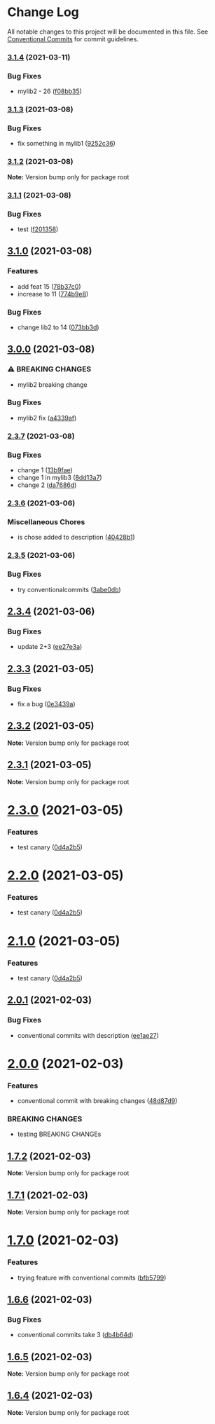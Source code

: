 # Change Log

All notable changes to this project will be documented in this file.
See [Conventional Commits](https://conventionalcommits.org) for commit guidelines.

### [3.1.4](https://github.com/izikl/test-lerna/compare/v3.1.3...v3.1.4) (2021-03-11)


### Bug Fixes

* mylib2 - 26 ([f08bb35](https://github.com/izikl/test-lerna/commit/f08bb357cd3a8ea1e672506f9932fdfe2ef7fe87))



### [3.1.3](https://github.com/izikl/test-lerna/compare/v3.1.2...v3.1.3) (2021-03-08)


### Bug Fixes

* fix something in mylib1 ([9252c36](https://github.com/izikl/test-lerna/commit/9252c3648a62b21e9eefe625e9c458b80342400a))



### [3.1.2](https://github.com/izikl/test-lerna/compare/v3.1.1...v3.1.2) (2021-03-08)

**Note:** Version bump only for package root





### [3.1.1](https://github.com/izikl/test-lerna/compare/v3.1.0...v3.1.1) (2021-03-08)


### Bug Fixes

* test ([f201358](https://github.com/izikl/test-lerna/commit/f201358e73e8a4c6836cd52c388e188d6549bf44))



## [3.1.0](https://github.com/izikl/test-lerna/compare/v3.0.0...v3.1.0) (2021-03-08)


### Features

* add feat 15 ([78b37c0](https://github.com/izikl/test-lerna/commit/78b37c08aa398ccd160c40b815f2d54c07cc2415))
* increase to 11 ([774b9e8](https://github.com/izikl/test-lerna/commit/774b9e80738dcde76dc1c1836a9c01d11528a238))


### Bug Fixes

* change lib2 to 14 ([073bb3d](https://github.com/izikl/test-lerna/commit/073bb3da878973ea43576cbf8a6a6878461950d2))



## [3.0.0](https://github.com/izikl/test-lerna/compare/v2.3.7...v3.0.0) (2021-03-08)


### ⚠ BREAKING CHANGES

* mylib2 breaking change

### Bug Fixes

* mylib2 fix ([a4339af](https://github.com/izikl/test-lerna/commit/a4339af0b292473055c6fe485960785ebad33f81))



### [2.3.7](https://github.com/izikl/test-lerna/compare/v2.3.6...v2.3.7) (2021-03-08)


### Bug Fixes

* change 1 ([13b9fae](https://github.com/izikl/test-lerna/commit/13b9fae6267ce2681be29d586691f0e48af8c01b))
* change 1 in mylib3 ([8dd13a7](https://github.com/izikl/test-lerna/commit/8dd13a79e874e6f5a697ff9ebf02109a5f31fde9))
* change 2 ([da7686d](https://github.com/izikl/test-lerna/commit/da7686d55cee7a5471ea708c31a1c46f8416675f))



### [2.3.6](https://github.com/izikl/test-lerna/compare/v2.3.5...v2.3.6) (2021-03-06)


### Miscellaneous Chores

* is chose added to description ([40428b1](https://github.com/izikl/test-lerna/commit/40428b101eb1a176d9a46a06c485d7f5a74d5f59))



### [2.3.5](https://github.com/izikl/test-lerna/compare/v2.3.4...v2.3.5) (2021-03-06)


### Bug Fixes

* try conventionalcommits ([3abe0db](https://github.com/izikl/test-lerna/commit/3abe0db13c0522697d94d473af0b42a3260cb323))



## [2.3.4](https://github.com/izikl/test-lerna/compare/v2.3.3...v2.3.4) (2021-03-06)


### Bug Fixes

* update 2+3 ([ee27e3a](https://github.com/izikl/test-lerna/commit/ee27e3aa0722068cf843893ec948c07680d351df))





## [2.3.3](https://github.com/izikl/test-lerna/compare/v2.3.2...v2.3.3) (2021-03-05)


### Bug Fixes

* fix a bug ([0e3439a](https://github.com/izikl/test-lerna/commit/0e3439ad4c8d905aa62356efe383f46735ef3bf5))





## [2.3.2](https://github.com/izikl/test-lerna/compare/v2.3.1...v2.3.2) (2021-03-05)

**Note:** Version bump only for package root





## [2.3.1](https://github.com/izikl/test-lerna/compare/v2.3.0...v2.3.1) (2021-03-05)

**Note:** Version bump only for package root





# [2.3.0](https://github.com/izikl/test-lerna/compare/v2.0.1...v2.3.0) (2021-03-05)


### Features

* test canary ([0d4a2b5](https://github.com/izikl/test-lerna/commit/0d4a2b5c00e571beff50cf2e0bb7e9ec454e5b90))






# [2.2.0](https://github.com/izikl/test-lerna/compare/v2.0.1...v2.2.0) (2021-03-05)


### Features

* test canary ([0d4a2b5](https://github.com/izikl/test-lerna/commit/0d4a2b5c00e571beff50cf2e0bb7e9ec454e5b90))





# [2.1.0](https://github.com/izikl/test-lerna/compare/v2.0.1...v2.1.0) (2021-03-05)


### Features

* test canary ([0d4a2b5](https://github.com/izikl/test-lerna/commit/0d4a2b5c00e571beff50cf2e0bb7e9ec454e5b90))





## [2.0.1](https://github.com/izikl/test-lerna/compare/v2.0.0...v2.0.1) (2021-02-03)


### Bug Fixes

* conventional commits with description ([ee1ae27](https://github.com/izikl/test-lerna/commit/ee1ae27fd58c211464f66b28aa01cff2607ed50a))





# [2.0.0](https://github.com/izikl/test-lerna/compare/v1.7.2...v2.0.0) (2021-02-03)


### Features

* conventional commit with breaking changes ([48d87d9](https://github.com/izikl/test-lerna/commit/48d87d9d4b8b79a956ca951ae4d9d179dbd56ee4))


### BREAKING CHANGES

* testing BREAKING CHANGEs





## [1.7.2](https://github.com/izikl/test-lerna/compare/v1.7.1...v1.7.2) (2021-02-03)

**Note:** Version bump only for package root





## [1.7.1](https://github.com/izikl/test-lerna/compare/v1.7.0...v1.7.1) (2021-02-03)

**Note:** Version bump only for package root





# [1.7.0](https://github.com/izikl/test-lerna/compare/v1.6.6...v1.7.0) (2021-02-03)


### Features

* trying feature with conventional commits ([bfb5799](https://github.com/izikl/test-lerna/commit/bfb5799c602a4d1a82170740cd942033128a2a7c))





## [1.6.6](https://github.com/izikl/test-lerna/compare/v1.6.5...v1.6.6) (2021-02-03)


### Bug Fixes

* conventional commits take 3 ([db4b64d](https://github.com/izikl/test-lerna/commit/db4b64d4ad7b20d49e358f0a5a1cd8b20e2d0514))





## [1.6.5](https://github.com/izikl/test-lerna/compare/v1.6.4...v1.6.5) (2021-02-03)

**Note:** Version bump only for package root





## [1.6.4](https://github.com/izikl/test-lerna/compare/v1.6.3...v1.6.4) (2021-02-03)

**Note:** Version bump only for package root

